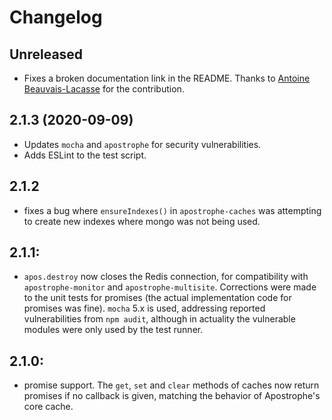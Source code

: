# Changelog

## Unreleased

- Fixes a broken documentation link in the README. Thanks to [Antoine Beauvais-Lacasse](https://github.com/beaulac) for the contribution.

## 2.1.3 (2020-09-09)
- Updates `mocha` and `apostrophe` for security vulnerabilities.
- Adds ESLint to the test script.

## 2.1.2
- fixes a bug where `ensureIndexes()` in `apostrophe-caches` was attempting to create new indexes where mongo was not being used.

## 2.1.1:
- `apos.destroy` now closes the Redis connection, for compatibility with
`apostrophe-monitor` and `apostrophe-multisite`. Corrections were made to the
unit tests for promises (the actual implementation code for promises was fine).
`mocha` 5.x is used, addressing reported vulnerabilities from `npm audit`,
although in actuality the vulnerable modules were only used by the test runner.

## 2.1.0:
- promise support. The `get`, `set` and `clear` methods of caches now return promises if no callback is given, matching the behavior of Apostrophe's core cache.
